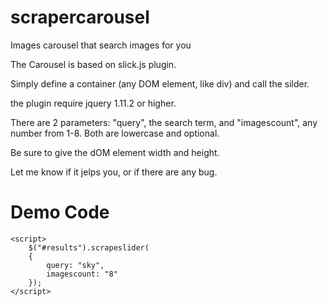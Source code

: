 # scrapercarousel
Images carousel that search images for you

The Carousel is based on slick.js plugin.

Simply define a container (any DOM element, like div) and call the silder.

the plugin require jquery 1.11.2 or higher.

There are 2 parameters: "query", the search term, and "imagescount", any number from 1-8. Both are lowercase and optional.

Be sure to give the dOM element width and height.

Let me know if it jelps you, or if there are any bug.

# Demo Code


	<script>
		$("#results").scrapeslider(
		{
			query: "sky",
			imagescount: "8"			
		});
	</script>
  

